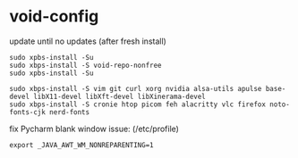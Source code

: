 # void-config

update until no updates (after fresh install)

    sudo xpbs-install -Su
    sudo xbps-install -S void-repo-nonfree
    sudo xpbs-install -Su
    
    sudo xbps-install -S vim git curl xorg nvidia alsa-utils apulse base-devel libX11-devel libXft-devel libXinerama-devel
    sudo xbps-install -S cronie htop picom feh alacritty vlc firefox noto-fonts-cjk nerd-fonts 

fix Pycharm blank window issue: (/etc/profile)

    export _JAVA_AWT_WM_NONREPARENTING=1
